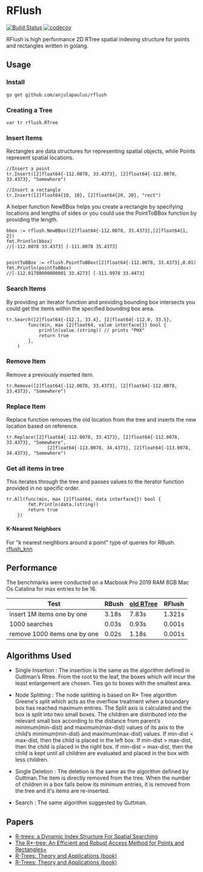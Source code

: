 RFlush
======
[![Build Status](https://travis-ci.org/anjulapaulus/rflush.svg?branch=master)](https://travis-ci.com/anjulapaulus/rflush)
[![codecov](https://codecov.io/gh/anjulapaulus/rflush/branch/master/graph/badge.svg)](https://codecov.io/gh/anjulapaulus/rflush)

RFlush is high performance 2D RTree spatial indexing structure for points and rectangles written in golang.

## Usage

### Install
````
go get github.com/anjulapaulus/rflush
````

### Creating a Tree
````
var tr rflush.RTree
````

### Insert Items

Rectangles are data structures for representing spatial objects, while Points represent spatial locations.
````
//Insert a point
tr.Insert([2]float64{-112.0078, 33.4373}, [2]float64{-112.0078, 33.4373}, "Somewhere")

//Insert a rectangle
tr.Insert([2]float64{10, 10}, [2]float64{20, 20}, "rect")

````
A helper function NewBBox helps you create a rectangle by specifying locations and lengths of sides or you could use the PointToBBox function by providing the length.

````
bbox := rflush.NewBBox([2]float64{-112.0078, 33.4373},[2]float64{1, 2})
fmt.Println(bbox)
//[-112.0078 33.4373] [-111.0078 35.4373]
	

pointToBBox := rflush.PointToBBox([2]float64{-112.0078, 33.4373},0.01)
fmt.Println(pointToBBox)
//[-112.01780000000001 33.4273] [-111.9978 33.4473]

````
### Search Items

By providing an iterator function and providing bounding box intersects you could get the items within the specified bounding box area.
````
tr.Search([2]float64{-112.1, 33.4}, [2]float64{-112.0, 33.5},
		func(min, max [2]float64, value interface{}) bool {
			println(value.(string)) // prints "PHX"
			return true
		},
	)
````

### Remove Item

Remove a previously inserted item.


````
tr.Remove([2]float64{-112.0078, 33.4373}, [2]float64{-112.0078, 33.4373}, "Somewhere")
````

### Replace Item

Replace function removes the old location from the tree and inserts the new location based on reference.

````
tr.Replace([2]float64{-112.0078, 33.4373}, [2]float64{-112.0078, 33.4373}, "Somewhere",
		       [2]float64{-113.0078, 34.4373}, [2]float64{-113.0078, 34.4373}, "Somewhere")
````

### Get all items in tree

This iterates through the tree and passes values to the iterator function provided in no specific order.

````
tr.All(func(min, max [2]float64, data interface{}) bool {
		fmt.Println(data.(string))
		return true
	})
````


#### K-Nearest Neighbors
For "k nearest neighbors around a point" type of queries for RBush. [rflush_knn](github.com/anjulapaulus/rflush_knn)


## Performance

The benchmarks were conducted on a Macbook Pro 2019 RAM 8GB Mac Os Catalina for max entries to be 16.

Test                         | RBush  | [old RTree](https://github.com/imbcmdth/RTree) | RFlush
---------------------------- | ------ | ------ | -------
insert 1M items one by one   | 3.18s  | 7.83s  | 1.321s
1000 searches                | 0.03s  | 0.93s  | 0.001s
remove 1000 items one by one | 0.02s  | 1.18s  | 0.001s


## Algorithms Used
* Single Insertion : The insertion is the same as the algorithm defined in Guttman’s Rtree. From the root to the leaf, the boxes which will incur the least enlargement are chosen. Ties go to boxes with the smallest area.

* Node Splitting : The node splitting is based on R* Tree algorithm Greene's split which acts as the overflow treatment when a boundary box has reached maximum entries. The Split axis is calculated and the box is split into two small boxes. The children are distributed into the relevant small box according to the distance from parent’s minimum(min-dist) and maximum(max-dist) values of its axis to the child’s minimum(min-dist) and maximum(max-dist) values.
If min-dist < max-dist, then the child is placed in the left box.
If min-dist > max-dist, then the child is placed in the right box.
If min-dist = max-dist, then the child is kept until all children are evaluated and placed in the box with less children.

* Single Deletion : The deletion is the same as the algorithm defined by Guttman.The item is directly removed from the tree. When the number of children in a box falls below its minimum entries, it is removed from the tree and it's items are re-inserted.

* Search : The same algorithm suggested by Guttman.


## Papers
* [R-trees: a Dynamic Index Structure For Spatial Searching](http://www-db.deis.unibo.it/courses/SI-LS/papers/Gut84.pdf)
* [The R*-tree: An Efficient and Robust Access Method for Points and Rectangles+](http://dbs.mathematik.uni-marburg.de/publications/myPapers/1990/BKSS90.pdf)
* [R-Trees: Theory and Applications (book)](http://www.apress.com/9781852339777)
* [R-Trees: Theory and Applications (book)](http://www.apress.com/9781852339777)
